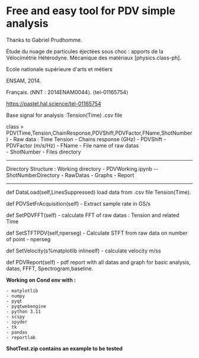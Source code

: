 # Free and easy tool for PDV simple analysis 

Thanks to Gabriel Prudhomme. 

Étude du nuage de particules éjectées sous choc : apports de la Vélocimétrie Hétérodyne. Mécanique des matériaux [physics.class-ph]. 

Ecole nationale supérieure d'arts et métiers

ENSAM, 2014.

Français. ⟨NNT : 2014ENAM0044⟩. ⟨tel-01165754⟩

https://pastel.hal.science/tel-01165754

Base signal for analysis :Tension(Time) .csv file

class > PDV(Time,Tension,ChainResponse,PDVShift,PDVFactor,FName,ShotNumber)
    - Raw data : Time Tension
    - Chains response (GHz)
    - PDVShift 
    - PDVFactor (m/s/Hz)
    - FName - File name of raw datas   
    - ShotNumber - Files directory
*************************************************************
Directory Structure : 
Working directory
    - PDVWorking.ipynb
    -- ShotNumberDirectory
        - RawDatas
        - Graphs 
        - Report
******************************

def DataLoad(self,LinesSuppressed) load data from .csv file Tension(Time). 
       
def PDVSetFrAcquisition(self) - Extract sample rate in GS/s

def SetPDVFFT(self) - calculate FFT of raw datas :  Tension and related Time

def SetSTFTPDV(self,nperseg) - Calculate STFT from raw data on number of point - nperseg

def SetVelocity(s%matplotlib inlineelf) - calculate velocity m/ss

def PDVReport(self) - pdf report with all datas and graph for basic analysis, datas, FFFT, Spectrogram,baseline.  

**Working on Cond env with  :**

    - matplotlib
    - numpy
    - pyqt
    - pyqtwebengine
    - python 3.11
    - scipy
    - spyder
    - tk
    - pandas
    - reportlab
    
**ShotTest.zip contains an example to be tested**


